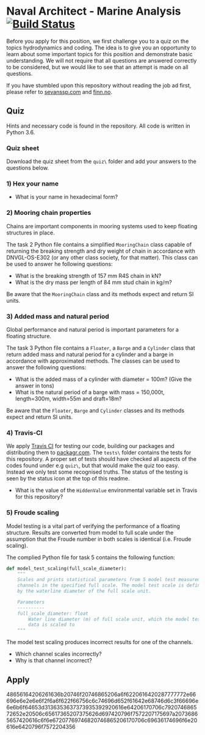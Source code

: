 # Naval Architect - Marine Analysis [![Build Status](https://travis-ci.com/SevanSSP/Naval_Architect-Marine_Analysis.svg?branch=master)](https://travis-ci.com/SevanSSP/Naval_Architect-Marine_Analysis)
Before you apply for this position, we first challenge you to a quiz on the topics hydrodynamics and coding.
The idea is to give you an opportunity to learn about some important topics for this position and demonstrate basic understanding.
We will not require that all questions are answered correctly to be considered, but we would like to see that an attempt is made on all questions.  

If you have stumbled upon this repository without reading the job ad first, please refer to 
[sevanssp.com](https://sevanssp.com/vacant-positions/) and [finn.no](https://www.finn.no/job/fulltime/ad.html?finnkode=165677959).

## Quiz
Hints and necessary code is found in the repository. All code is written in Python 3.6.

### Quiz sheet
Download the quiz sheet from the ```quiz\``` folder and add your answers to the questions below.  

### 1) Hex your name

- What is your name in hexadecimal form?

### 2) Mooring chain properties
Chains are important components in mooring systems used to keep floating structures in place.

The task 2 Python file contains a simplified ```MooringChain``` class capable of returning the breaking strength and dry weight of chain in accordance with DNVGL-OS-E302 (or any other class society, for that matter).
This class can be used to answer he following questions:

- What is the breaking strength of 157 mm R4S chain in kN?
- What is the dry mass per length of 84 mm stud chain in kg/m?

Be aware that the ```MooringChain``` class and its methods expect and return SI units.

### 3) Added mass and natural period
Global performance and natural period is important parameters for a floating structure.

The task 3 Python file contains a  ```Floater```, a ```Barge``` and a ```Cylinder``` class that return added mass and natural period for a cylinder and a barge in accordance with approximated methods.
The classes can be used to answer the following questions: 
 - What is the added mass of a cylinder with diameter = 100m? (Give the answer in tons)
 - What is the natural period of a barge with mass = 150,000t, length=300m, width=55m and draft=18m? 

Be aware that the ```Floater```, ```Barge``` and ```Cylinder``` classes and its methods expect and return SI units.

### 4) Travis-CI
We apply [Travis CI](http://www.travis-ci.com) for testing our code, building our packages and distributing them to [packagr.com](http://app.packagr.com).
The ```tests\``` folder contains the tests for this repository. A proper set of tests should have checked all aspects of the codes found under e.g ```quiz\```, but that would make the quiz too easy. 
Instead we only test some recognised truths. The status of the testing is seen by the status icon at the top of this readme.

- What is the value of the ```HiddenValue``` environmental variable set in Travis for this repository?

### 5) Froude scaling
Model testing is a vital part of verifying the performance of a floating structure. 
Results are converted from model to full scale under the assumption that the Froude number in both scales is identical (i.e. Froude scaling).

The complied Python file for task 5 contains the following function:

```python
def model_test_scaling(full_scale_diameter):
    """
    Scales and prints statistical parameters from 5 model test measurement 
    channels in the specified full scale. The model test scale is defined 
    by the waterline diameter of the full scale unit. 

    Parameters
    ----------
    full_scale_diameter: float
        Water line diameter (m) of full scale unit, which the model test 
        data is scaled to
    """    
```
The model test scaling produces incorrect results for one of the channels.

- Which channel scales incorrectly?
- Why is that channel incorrect? 


## Apply
48656164206261636b20746f20746865206a6f6220616420287777772e66696e6e2e6e6f2f6a6f622f66756c6c74696d652f61642e68746d6c3f66696e6e6b6f64653d3136353637373935392920616e64206170706c792074686572652e20506c65617365207375626d697420796f7572207175697a20736865657420616c6f6e67207769746820746865206170706c69636174696f6e20616e6420796f7572204356
